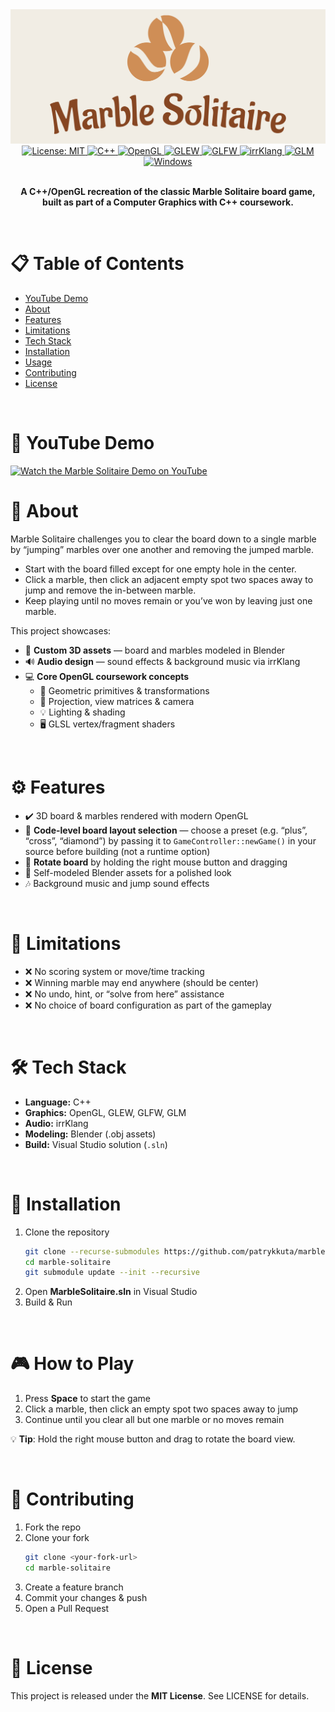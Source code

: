 <img alt="Marble Solitaire Logo" src="docs/marble-solitaire-high-resolution-logo.png">

<br/>

<div align="center">
  <a href="LICENSE">
    <img src="https://img.shields.io/badge/License-MIT-green.svg" alt="License: MIT" />
  </a>
  <a href="https://isocpp.org/">
    <img src="https://img.shields.io/badge/language-C++-00599C.svg" alt="C++" />
  </a>
  <a href="https://www.opengl.org/">
    <img src="https://img.shields.io/badge/OpenGL-4.3-orange.svg" alt="OpenGL" />
  </a>
  <a href="http://glew.sourceforge.net/">
    <img src="https://img.shields.io/badge/GLEW-2.1.0-blue.svg" alt="GLEW" />
  </a>
  <a href="https://www.glfw.org/">
    <img src="https://img.shields.io/badge/GLFW-3.3.8-lightgrey.svg" alt="GLFW" />
  </a>
  <a href="https://www.ambiera.com/irrklang/">
    <img src="https://img.shields.io/badge/irrKlang-latest-purple.svg" alt="irrKlang" />
  </a>
  <a href="https://github.com/g-truc/glm">
    <img src="https://img.shields.io/badge/glm-latest-brightgreen.svg" alt="GLM" />
  </a>
  <a href="https://www.microsoft.com/windows">
    <img src="https://img.shields.io/badge/Platform-Windows-blue.svg" alt="Windows" />
  </a>
</div>

<br/>

<p align="center">
    <b>A C++/OpenGL recreation of the classic Marble Solitaire board game, built as part of a Computer Graphics with C++ coursework.</b>
</p>

<br/>

# 📋 Table of Contents

- [YouTube Demo](#youtube-demo)
- [About](#about)  
- [Features](#features)  
- [Limitations](#limitations)  
- [Tech Stack](#tech-stack)  
- [Installation](#installation)  
- [Usage](#usage)  
- [Contributing](#contributing)  
- [License](#license)  

<br/>

# 🎥 YouTube Demo

[![Watch the Marble Solitaire Demo on YouTube](https://img.youtube.com/vi/XikcYObMmg0/maxresdefault.jpg)](https://youtu.be/XikcYObMmg0)

# 🔎 About

Marble Solitaire challenges you to clear the board down to a single marble by “jumping” marbles over one another and removing the jumped marble.

- Start with the board filled except for one empty hole in the center.  
- Click a marble, then click an adjacent empty spot two spaces away to jump and remove the in-between marble.  
- Keep playing until no moves remain or you’ve won by leaving just one marble.  

This project showcases:

- 🎨 **Custom 3D assets** — board and marbles modeled in Blender  
- 🔊 **Audio design** — sound effects & background music via irrKlang  
- 💻 **Core OpenGL coursework concepts**  
  - 📐 Geometric primitives & transformations  
  - 🎥 Projection, view matrices & camera  
  - 💡 Lighting & shading  
  - 🖥️ GLSL vertex/fragment shaders  

<br/>

# ⚙️ Features

- ✔️ 3D board & marbles rendered with modern OpenGL
- 🔧 **Code-level board layout selection** — choose a preset (e.g. “plus”, “cross”, “diamond”) by passing it to `GameController::newGame()` in your source before building (not a runtime option) 
- 🔄 **Rotate board** by holding the right mouse button and dragging 
- 🧱 Self-modeled Blender assets for a polished look  
- 🎶 Background music and jump sound effects  

<br/>

# 🚫 Limitations

- ❌ No scoring system or move/time tracking  
- ❌ Winning marble may end anywhere (should be center)  
- ❌ No undo, hint, or “solve from here” assistance  
- ❌ No choice of board configuration as part of the gameplay 

<br/>

# 🛠️ Tech Stack

- **Language:** C++  
- **Graphics:** OpenGL, GLEW, GLFW, GLM  
- **Audio:** irrKlang  
- **Modeling:** Blender (.obj assets)  
- **Build:** Visual Studio solution (`.sln`)  

<br/>

# 🚀 Installation

1. Clone the repository
    ```bash
    git clone --recurse-submodules https://github.com/patrykkuta/marble-solitaire.git
    cd marble-solitaire
    git submodule update --init --recursive
    ```
2. Open **MarbleSolitaire.sln** in Visual Studio  
3. Build & Run  

<br/>

# 🎮 How to Play

1. Press **Space** to start the game  
2. Click a marble, then click an empty spot two spaces away to jump  
3. Continue until you clear all but one marble or no moves remain  

💡 **Tip**: Hold the right mouse button and drag to rotate the board view.  

<br/>

# 🤝 Contributing

1. Fork the repo  
2. Clone your fork
    ```bash
   git clone <your-fork-url>
   cd marble-solitaire
3.	Create a feature branch
4.	Commit your changes & push
5.	Open a Pull Request

<br/>

# 📄 License

This project is released under the **MIT License**. See LICENSE for details.